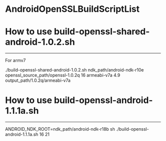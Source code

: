 # AndroidOpenSSLBuildScriptList

# How to use build-openssl-shared-android-1.0.2.sh
-------

For armv7

./build-openssl-shared-android-1.0.2.sh ndk_path/android-ndk-r10e openssl_source_path/openssl-1.0.2q 16 armeabi-v7a 4.9 output_path/1.0.2q/armeabi-v7a


# How to use build-openssl-android-1.1.1a.sh
-------

ANDROID_NDK_ROOT=ndk_path/android-ndk-r18b sh ./build-openssl-android-1.1.1a.sh 16 21
